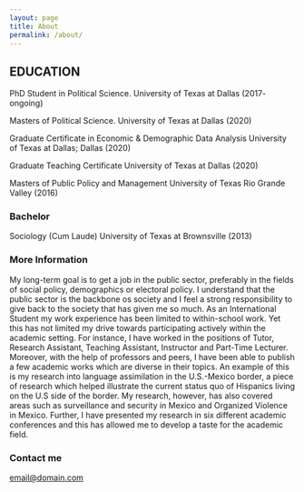 ```yaml
---
layout: page
title: About
permalink: /about/
---
```


EDUCATION
---
PhD Student in Political Science. University of Texas at Dallas (2017- ongoing)

Masters of Political Science.      University of Texas at Dallas (2020)

Graduate Certificate in Economic & Demographic Data Analysis University of Texas at Dallas; Dallas (2020)

Graduate Teaching Certificate     University of Texas at Dallas (2020)

Masters of Public Policy and Management University of Texas Rio Grande Valley (2016)

### Bachelor
Sociology (Cum Laude) University of Texas at Brownsville (2013)

### More Information

My long-term goal is to get a job in the public sector, preferably in the fields of social policy, demographics or electoral policy. I understand that the public sector is the backbone os society and I feel a strong responsibility to give back to the society that has given me so much. 
As an International Student my work experience has been limited to within-school work. Yet this has not limited my drive towards participating actively within the academic setting. For instance, I have worked in the positions of Tutor, Research Assistant, Teaching Assistant, Instructor and Part-Time Lecturer. Moreover, with the help of professors and peers, I have been able to publish a few academic works which are diverse in their topics. An example of this is my research into language assimilation in the U.S.-Mexico border, a piece of research which helped illustrate the current status quo of Hispanics living on the U.S side of the border. My research, however, has also covered areas such as surveillance and security in Mexico and Organized Violence in Mexico.  Further, I have presented my research in six different academic conferences and this has allowed me to develop a taste for the academic field. 


### Contact me

[email@domain.com](mailto:cxg172030@utdallas.edu)
